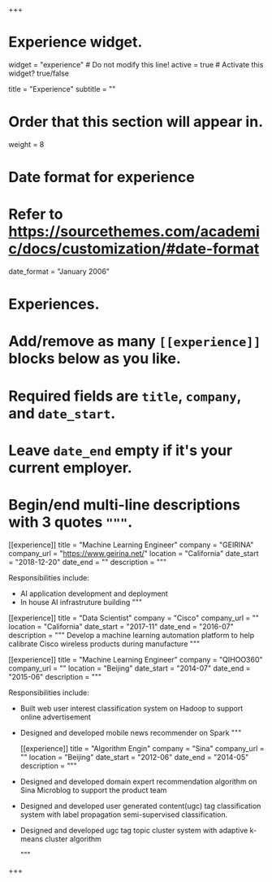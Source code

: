 +++
# Experience widget.
widget = "experience"  # Do not modify this line!
active = true  # Activate this widget? true/false

title = "Experience"
subtitle = ""

# Order that this section will appear in.
weight = 8

# Date format for experience
#   Refer to https://sourcethemes.com/academic/docs/customization/#date-format
date_format = "January 2006"

# Experiences.
#   Add/remove as many `[[experience]]` blocks below as you like.
#   Required fields are `title`, `company`, and `date_start`.
#   Leave `date_end` empty if it's your current employer.
#   Begin/end multi-line descriptions with 3 quotes `"""`.
[[experience]]
  title = "Machine Learning Engineer"
  company = "GEIRINA"
  company_url = "https://www.geirina.net/"
  location = "California"
  date_start = "2018-12-20"
  date_end = ""
  description = """
  
  Responsibilities include:
 
  * AI application development and deployment
  * In house AI infrastruture building
  """

[[experience]]
  title = "Data Scientist"
  company = "Cisco"
  company_url = ""
  location = "California"
  date_start = "2017-11"
  date_end = "2016-07"
  description = """
 Develop a machine learning automation platform to help calibrate Cisco wireless products during manufacture
  """
  
  [[experience]]
  title = "Machine Learning Engineer"
  company = "QIHOO360"
  company_url = ""
  location = "Beijing"
  date_start = "2014-07"
  date_end = "2015-06"
  description = """
  
  Responsibilities include:
 
* Built web user interest classification system on Hadoop to support online advertisement
* Designed and developed mobile news recommender on Spark
  """
  
  [[experience]]
  title = "Algorithm Engin"
  company = "Sina"
  company_url = ""
  location = "Beijing"
  date_start = "2012-06"
  date_end = "2014-05"
  description = """
* Designed and developed domain expert recommendation algorithm on Sina Microblog to support the product team
* Designed and developed user generated content(ugc) tag classification system with label propagation semi-supervised classification. 
* Designed and developed ugc tag topic cluster system with adaptive k-means cluster algorithm 

  """

+++

